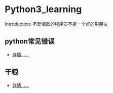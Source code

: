 # Python3_learning

Introduction: 不爱唱歌的程序员不是一个好的男朋友

## python常见错误
* [详情......](https://github.com/zysxm/zysxm.github.io/blob/master/Python.3.X.md)

## 干粮
* [详情......](https://github.com/zysxm/zhangyu_collections/uwps.md)
